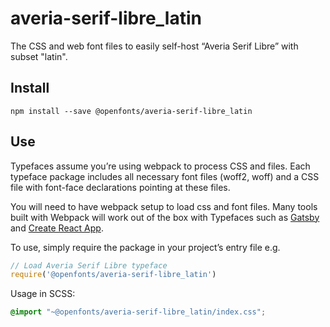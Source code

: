 
# averia-serif-libre_latin

The CSS and web font files to easily self-host “Averia Serif Libre” with subset "latin".

## Install

`npm install --save @openfonts/averia-serif-libre_latin`

## Use

Typefaces assume you’re using webpack to process CSS and files. Each typeface
package includes all necessary font files (woff2, woff) and a CSS file with
font-face declarations pointing at these files.

You will need to have webpack setup to load css and font files. Many tools built
with Webpack will work out of the box with Typefaces such as [Gatsby](https://github.com/gatsbyjs/gatsby)
and [Create React App](https://github.com/facebookincubator/create-react-app).

To use, simply require the package in your project’s entry file e.g.

```javascript
// Load Averia Serif Libre typeface
require('@openfonts/averia-serif-libre_latin')
```

Usage in SCSS:
```scss
@import "~@openfonts/averia-serif-libre_latin/index.css";
```
